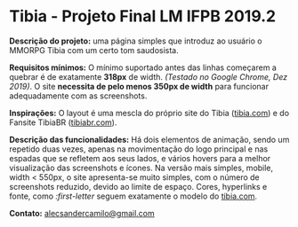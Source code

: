 # Tibia - Projeto Final LM IFPB 2019.2

**Descrição do projeto:** uma página simples que introduz ao usuário o MMORPG Tibia com um certo tom saudosista.

**Requisitos mínimos:** O mínimo suportado antes das linhas começarem a quebrar é de exatamente **318px** de width. <i>(Testado no Google Chrome, Dez 2019)</i>. O site **necessita de pelo menos 350px de width** para funcionar adequadamente com as screenshots.

**Inspirações:** O layout é uma mescla do próprio site do Tibia ([tibia.com](tibia.com)) e do Fansite TibiaBR ([tibiabr.com](TibiaBR.com)).

**Descrição das funcionalidades:** Há dois elementos de animação, sendo um repetido duas vezes, apenas na movimentação do logo principal e nas espadas que se refletem aos seus lados, e vários hovers para a melhor visualização das screenshots e ícones. Na versão mais simples, mobile, width < 550px, o site apresenta-se muito simples, com o número de screenshots reduzido, devido ao limite de espaço. Cores, hyperlinks e fonte, como <i>:first-letter</i> seguem exatamente o modelo do [tibia.com](tibia.com). 

**Contato:** alecsandercamilo@gmail.com
